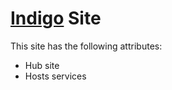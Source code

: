 # [Indigo](https://en.wikipedia.org/wiki/Indigo) Site

This site has the following attributes:
* Hub site
* Hosts services
